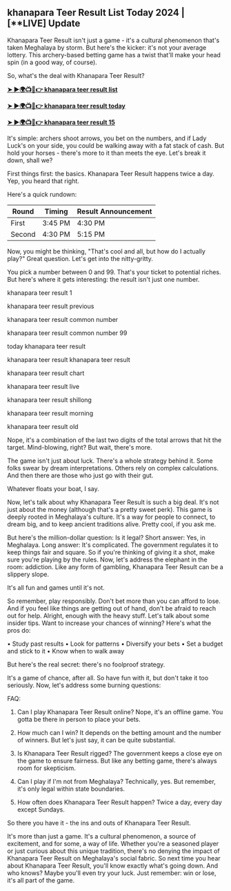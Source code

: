 ## khanapara Teer Result List Today 2024 | [**LIVE] Update


Khanapara Teer Result isn't just a game - it's a cultural phenomenon that's taken Meghalaya by storm.
But here's the kicker: it's not your average lottery.
This archery-based betting game has a twist that'll make your head spin (in a good way, of course).

So, what's the deal with Khanapara Teer Result?

[**➤ ►🌍📺📱👉 khanapara teer result list**](https://dynews.net/khanapara-teer-result/)

[**➤ ►🌍📺📱👉 khanapara teer result today**](https://t.co/W9BByWgf6d)

[**➤ ►🌍📺📱👉 khanapara teer result 15**](https://dynews.net/khanapara-teer-result/)

It's simple: archers shoot arrows, you bet on the numbers, and if Lady Luck's on your side, you could be walking away with a fat stack of cash.
But hold your horses - there's more to it than meets the eye.
Let's break it down, shall we?

First things first: the basics.
Khanapara Teer Result happens twice a day. Yep, you heard that right.

Here's a quick rundown:

| Round | Timing | Result Announcement |
|-------|--------|---------------------|
| First | 3:45 PM | 4:30 PM |
| Second | 4:30 PM | 5:15 PM |

Now, you might be thinking, "That's cool and all, but how do I actually play?"
Great question. Let's get into the nitty-gritty.

You pick a number between 0 and 99. That's your ticket to potential riches.
But here's where it gets interesting: the result isn't just one number.

khanapara teer result 1

khanapara teer result previous

khanapara teer result common number

khanapara teer result common number 99

today khanapara teer result

khanapara teer result khanapara teer result

khanapara teer result chart

khanapara teer result live

khanapara teer result shillong

khanapara teer result morning

khanapara teer result old



Nope, it's a combination of the last two digits of the total arrows that hit the target.
Mind-blowing, right?
But wait, there's more.

The game isn't just about luck. There's a whole strategy behind it.
Some folks swear by dream interpretations. Others rely on complex calculations.
And then there are those who just go with their gut.

Whatever floats your boat, I say.

Now, let's talk about why Khanapara Teer Result is such a big deal.
It's not just about the money (although that's a pretty sweet perk).
This game is deeply rooted in Meghalaya's culture. It's a way for people to connect, to dream big, and to keep ancient traditions alive.
Pretty cool, if you ask me.

But here's the million-dollar question: Is it legal?
Short answer: Yes, in Meghalaya.
Long answer: It's complicated. The government regulates it to keep things fair and square.
So if you're thinking of giving it a shot, make sure you're playing by the rules.
Now, let's address the elephant in the room: addiction.
Like any form of gambling, Khanapara Teer Result can be a slippery slope.

It's all fun and games until it's not.

So remember, play responsibly. Don't bet more than you can afford to lose.
And if you feel like things are getting out of hand, don't be afraid to reach out for help.
Alright, enough with the heavy stuff. Let's talk about some insider tips.
Want to increase your chances of winning? Here's what the pros do:

• Study past results
• Look for patterns
• Diversify your bets
• Set a budget and stick to it
• Know when to walk away

But here's the real secret: there's no foolproof strategy.

It's a game of chance, after all. So have fun with it, but don't take it too seriously.
Now, let's address some burning questions:

FAQ:

1. Can I play Khanapara Teer Result online?
Nope, it's an offline game. You gotta be there in person to place your bets.

2. How much can I win?
It depends on the betting amount and the number of winners. But let's just say, it can be quite substantial.

3. Is Khanapara Teer Result rigged?
The government keeps a close eye on the game to ensure fairness. But like any betting game, there's always room for skepticism.

4. Can I play if I'm not from Meghalaya?
Technically, yes. But remember, it's only legal within state boundaries.

5. How often does Khanapara Teer Result happen?
Twice a day, every day except Sundays.

So there you have it - the ins and outs of Khanapara Teer Result.

It's more than just a game. It's a cultural phenomenon, a source of excitement, and for some, a way of life.
Whether you're a seasoned player or just curious about this unique tradition, there's no denying the impact of Khanapara Teer Result on Meghalaya's social fabric.
So next time you hear about Khanapara Teer Result, you'll know exactly what's going down.
And who knows? Maybe you'll even try your luck.
Just remember: win or lose, it's all part of the game.
